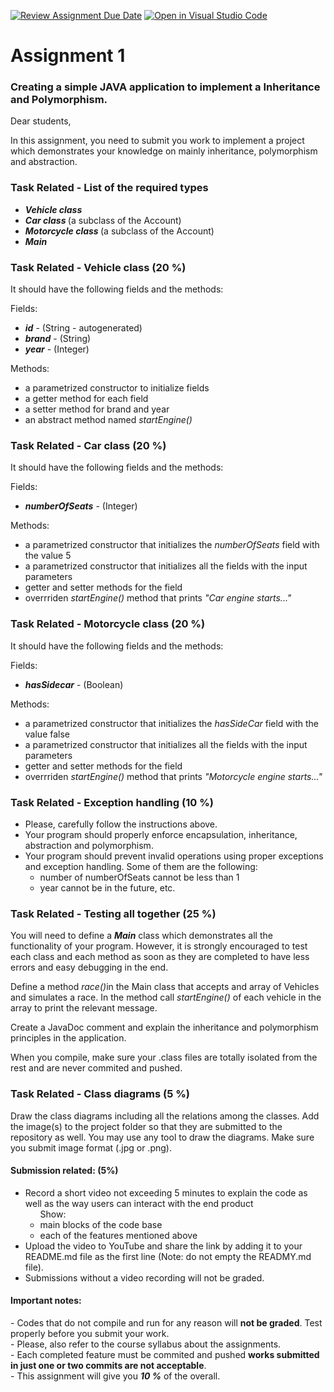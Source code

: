 [![Review Assignment Due Date](https://classroom.github.com/assets/deadline-readme-button-24ddc0f5d75046c5622901739e7c5dd533143b0c8e959d652212380cedb1ea36.svg)](https://classroom.github.com/a/iePNjvph)
[![Open in Visual Studio Code](https://classroom.github.com/assets/open-in-vscode-718a45dd9cf7e7f842a935f5ebbe5719a5e09af4491e668f4dbf3b35d5cca122.svg)](https://classroom.github.com/online_ide?assignment_repo_id=11352991&assignment_repo_type=AssignmentRepo)
<h1> Assignment 1 </h1>
<h3> Creating a simple JAVA application to implement a Inheritance and Polymorphism. </h3>

Dear students,

In this assignment, you need to submit you work to implement a project which demonstrates your knowledge on mainly
inheritance, polymorphism and abstraction.

<h3>Task Related - List of the required types</h3>
<ul>
    <li><strong><em>Vehicle class</em></strong></li>
    <li><strong><em>Car class </em></strong>(a subclass of the Account)</li>
    <li><strong><em>Motorcycle class </em></strong>(a subclass of the Account)</li>
    <li><strong><em>Main</em></strong></li>
</ul>

<h3>Task Related - Vehicle class <strong>(20 %)</strong></h3>
<p>It should have the following fields and the methods:</p>
<p>Fields:</p>
<ul>
    <li><strong><em>id</em></strong> - (String - autogenerated) </li>
    <li><strong><em>brand</em></strong> - (String) </li>
    <li><strong><em>year</em></strong> - (Integer) </li>
</ul>
<p>Methods:</p>
<ul>
    <li>a parametrized constructor to initialize fields</li>
    <li>a getter method for each field</li>
    <li>a setter method for brand and year</li>
    <li>an abstract method named <em>startEngine()</em></li>
</ul>

<h3>Task Related - Car class <strong>(20 %)</strong></h3>
<p>It should have the following fields and the methods:</p>
<p>Fields:</p>
<ul>
    <li><strong><em>numberOfSeats</em></strong> - (Integer) </li>
</ul>
<p>Methods:</p>
<ul>
    <li>a parametrized constructor that initializes the <em>numberOfSeats</em> field with the value 5</li>
    <li>a parametrized constructor that initializes all the fields with the input parameters</li>
    <li>getter and setter methods for the field</li>
    <li>overrriden <em>startEngine()</em> method that prints <em>"Car engine starts..."</em></li>
</ul>

<h3>Task Related - Motorcycle class <strong>(20 %)</strong></h3>
<p>It should have the following fields and the methods:</p>
<p>Fields:</p>
<ul>
    <li><strong><em>hasSidecar</em></strong> - (Boolean) </li>
</ul>
<p>Methods:</p>
<ul>
    <li>a parametrized constructor that initializes the <em>hasSideCar</em> field with the value false</li>
    <li>a parametrized constructor that initializes all the fields with the input parameters</li>
    <li>getter and setter methods for the field</li>
    <li>overrriden <em>startEngine()</em> method that prints <em>"Motorcycle engine starts..."</em></li>
</ul>

<h3>Task Related - Exception handling <strong>(10 %)</strong></h3>
<ul>
    <li>Please, carefully follow the instructions above.</li>
    <li>Your program should properly enforce encapsulation, inheritance, abstraction and polymorphism.</li>
    <li>Your program should prevent invalid operations using proper exceptions and exception handling. Some of them are
        the following:
        <ul>
            <li>number of numberOfSeats cannot be less than 1</li>
            <li>year cannot be in the future, etc.</li>
        </ul>
    </li>
</ul>

<h3>Task Related - Testing all together <strong>(25 %)</strong></h3>
<p> You will need to define a <strong><em>Main</em></strong> class which demonstrates all the functionality of
    your program. However, it is strongly encouraged to test each class and each method as soon as they are completed to
    have
    less errors and easy debugging in the end. </p>
<p> Define a method <em>race()</em>in the Main class that accepts and array of Vehicles and simulates a race. In the
    method call <em>startEngine()</em> of each vehicle in the array to print the relevant message.</p>
<p> Create a JavaDoc comment and explain the inheritance and polymorphism principles in the application.</p>
<p> When you compile, make sure your .class files are totally isolated from the rest and are never commited and pushed.
</p>


<h3>Task Related - Class diagrams <strong>(5 %)</strong></h3>
Draw the class diagrams including all the relations among the classes. Add the image(s) to the project
folder so that they are submitted to the repository as well. You may use any tool to draw the diagrams. Make sure you
submit image format (.jpg or .png).

<h4> Submission related: (5%)</h4>
<ul>
    <li> Record a short video not exceeding 5 minutes to explain the code as well as the way users can interact with the
        end product
        <ul>Show:
            <li> main blocks of the code base</li>
            <li> each of the features mentioned above</li>
        </ul>
    </li>
    <li> Upload the video to YouTube and share the link by adding it to your README.md file as the first line (Note: do
        not empty the READMY.md file).</li>
    <li> Submissions without a video recording will not be graded.</li>
</ul>

<h4>Important notes:</h4>
- Codes that do not compile and run for any reason will <strong>not be graded</strong>. Test properly before you submit
your work.<br />
- Please, also refer to the course syllabus about the assignments. <br />
- Each completed feature must be commited and pushed <strong>works submitted in just one or two commits are not
    acceptable</strong>. <br />
- This assignment will give you <strong><em>10 %</em></strong> of the overall. <br />